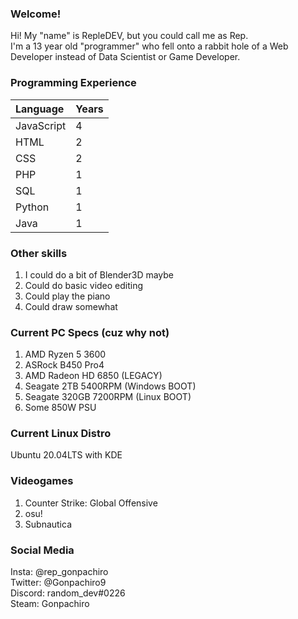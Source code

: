 ### Welcome!
Hi! My "name" is RepleDEV, but you could call me as Rep.  
I'm a 13 year old "programmer" who fell onto a rabbit hole of a Web Developer instead of Data Scientist or Game Developer.

### Programming Experience
| Language | Years |
| :---     | :---  |
| JavaScript | 4 |
| HTML | 2 |
| CSS | 2 |
| PHP | 1 |
| SQL | 1 |
| Python | 1 |
| Java | 1 |

### Other skills
1. I could do a bit of Blender3D maybe
2. Could do basic video editing
3. Could play the piano
4. Could draw somewhat

### Current PC Specs (cuz why not)
1. AMD Ryzen 5 3600
2. ASRock B450 Pro4
3. AMD Radeon HD 6850 (LEGACY)
4. Seagate 2TB 5400RPM (Windows BOOT)
5. Seagate 320GB 7200RPM (Linux BOOT)
6. Some 850W PSU

### Current Linux Distro
Ubuntu 20.04LTS with KDE

### Videogames
1. Counter Strike: Global Offensive
2. osu!
3. Subnautica

### Social Media
Insta: @rep_gonpachiro  
Twitter: @Gonpachiro9  
Discord: random_dev#0226  
Steam: Gonpachiro  
